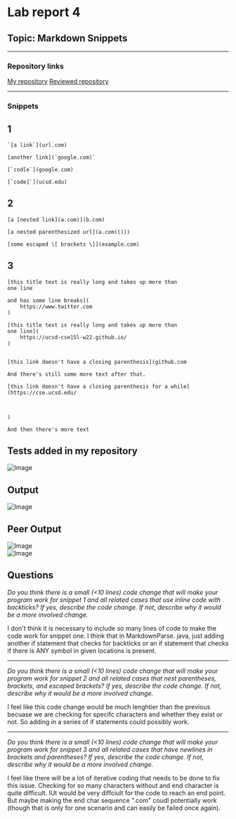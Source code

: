# Lab report 4

## Topic: Markdown Snippets 

---

### Repository links
[My repository](https://github.com/sos-nandita/markdown-parse)
[Reviewed repository](https://github.com/Darrengn/markdown-parse)

---
### Snippets

## 1

```
`[a link`](url.com)

[another link](`google.com)`

[`cod[e`](google.com)

[`code]`](ucsd.edu)
```

## 2

```
[a [nested link](a.com)](b.com)

[a nested parenthesized url](a.com(()))

[some escaped \[ brackets \]](example.com)
```

## 3

```
[this title text is really long and takes up more than 
one line

and has some line breaks](
    https://www.twitter.com
)

[this title text is really long and takes up more than 
one line](
    https://ucsd-cse15l-w22.github.io/
)


[this link doesn't have a closing parenthesis](github.com

And there's still some more text after that.

[this link doesn't have a closing parenthesis for a while](https://cse.ucsd.edu/



)

And then there's more text
```

## Tests added in my repository

![Image](lab4-tests.png)

## Output

![Image](lab4-imptesting.png)

## Peer Output

![Image](lab4-p1-review.png) \
![Image](lab4-p2-review.png)

## Questions

*Do you think there is a small (<10 lines) code change that will make your program work for snippet 1 and all related cases that use inline code with backticks? If yes, describe the code change. If not, describe why it would be a more involved change.*

I don't think it is necessary to include so many lines of code to make the code work for snippet one. I think that in MarkdownParse. java, just adding another if statement that checks for backticks or an if statement that checks if there is ANY symbol in given locations is present. 

---

*Do you think there is a small (<10 lines) code change that will make your program work for snippet 2 and all related cases that nest parentheses, brackets, and escaped brackets? If yes, describe the code change. If not, describe why it would be a more involved change.*

I feel like this code change would be much lenghtier than the previous becuase we are checking for specifc characters and whether they exist or not. So adding in a series of if statements could possibly work. 

---

*Do you think there is a small (<10 lines) code change that will make your program work for snippet 3 and all related cases that have newlines in brackets and parentheses? If yes, describe the code change. If not, describe why it would be a more involved change.*

I feel like there will be a lot of iterative coding that needs to be done to fix this issue. Checking for so many characters without and end character is quite difficult. IUt would be very diffciult for the code to reach an end point. But maybe making the end char sequence ".com" coudl potentially work (though that is only for one scenario and can easily be failed once again).
